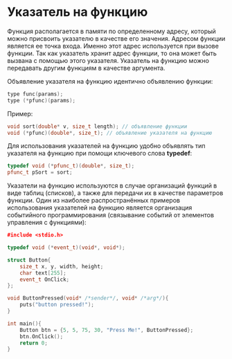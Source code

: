 # Указатель на функцию

Функция располагается в памяти по определенному адресу, который можно присвоить указателю в качестве его значения. Адресом функции является ее точка входа. Именно этот адрес используется при вызове функции. Так как указатель хранит адрес функции, то она может быть вызвана с помощью этого указателя. Указатель на функцию можно передавать другим функциям в качестве аргумента. 

Объявление указателя на функцию идентично объявлению функции:

```cpp
type func(params);
type (*pfunc)(params);
```

Пример:

```cpp
void sort(double* v, size_t length); // объявление функции
void (*pfunc)(double*, size_t); // объявление указателя на функцию
```

Для использования указателей на функцию удобно объявлять тип указателя на функцию при помощи ключевого слова **typedef**:

```cpp
typedef void (*pfunc_t)(double*, size_t);
pfunc_t pSort = sort;
```

Указатели на функцию используются в случае организаций функций в виде таблиц \(списков\), а также для передачи их в качестве параметров функции. Один из наиболее распространённых примеров использования указателей на функцию является организация событийного программирования \(связывание событий от элементов управления с функциями\):

```cpp
​#include <stdio.h>

typedef void (*event_t)(void*, void*);

struct Button{
    size_t x, y, width, height;
    char text[255];
    event_t OnClick;
};

void ButtonPressed(void* /*sender*/, void* /*arg*/){
    puts("button pressed!");
}

int main(){
    Button btn = {5, 5, 75, 30, "Press Me!", ButtonPressed};
    btn.OnClick();
    return 0;
}
```



